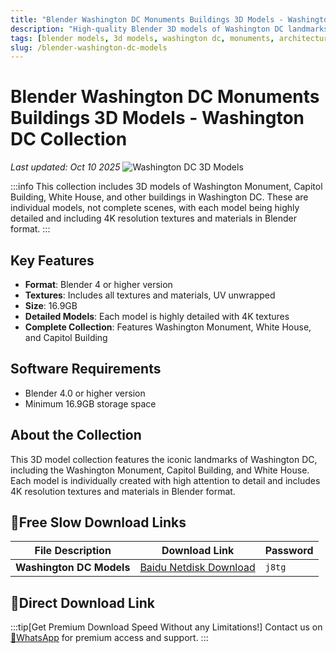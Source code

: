 ```yaml
---
title: "Blender Washington DC Monuments Buildings 3D Models - Washington DC Collection"
description: "High-quality Blender 3D models of Washington DC landmarks including the Washington Monument, Capitol Building, and White House. Features detailed models with 4K textures and materials."
tags: [blender models, 3d models, washington dc, monuments, architecture, buildings, white house, capitol building, washington monument]
slug: /blender-washington-dc-models
---
```

<!--Above is frontmatter Part-generate depend on content meet Google Seo, you need to balance automation efficiency with Google's core ranking factors—especially E-E-A-T (Experience, Expertise, Authoritativeness, Trustworthiness) -->

<!--First Part-This is Title -->
# Blender Washington DC Monuments Buildings 3D Models - Washington DC Collection
*Last updated: Oct 10 2025*
![Washington DC 3D Models](https://www.gfxcamp.com/wp-content/uploads/2025/10/Washington-DC.jpg)

<!--Second Part-This is First Banner -->

:::info
This collection includes 3D models of Washington Monument, Capitol Building, White House, and other buildings in Washington DC. These are individual models, not complete scenes, with each model being highly detailed and including 4K resolution textures and materials in Blender format.
:::

## Key Features

- **Format**: Blender 4 or higher version
- **Textures**: Includes all textures and materials, UV unwrapped
- **Size**: 16.9GB
- **Detailed Models**: Each model is highly detailed with 4K textures
- **Complete Collection**: Features Washington Monument, White House, and Capitol Building

## Software Requirements

- Blender 4.0 or higher version
- Minimum 16.9GB storage space


## About the Collection

This 3D model collection features the iconic landmarks of Washington DC, including the Washington Monument, Capitol Building, and White House. Each model is individually created with high attention to detail and includes 4K resolution textures and materials in Blender format.
## 🐌Free Slow Download Links

| File Description | Download Link | Password |
| ---------------- | ------------- | -------- |
| **Washington DC Models** | [Baidu Netdisk Download](https://pan.baidu.com/s/1O6Xb9Zay0-wCFLYIWYMHEw?pwd=j8tg) | `j8tg` |

## 🚀Direct Download Link
:::tip[Get Premium Download Speed Without any Limitations!]
Contact us on [💬WhatsApp](https://wa.me/+8613237610083) for premium  access and support.
:::